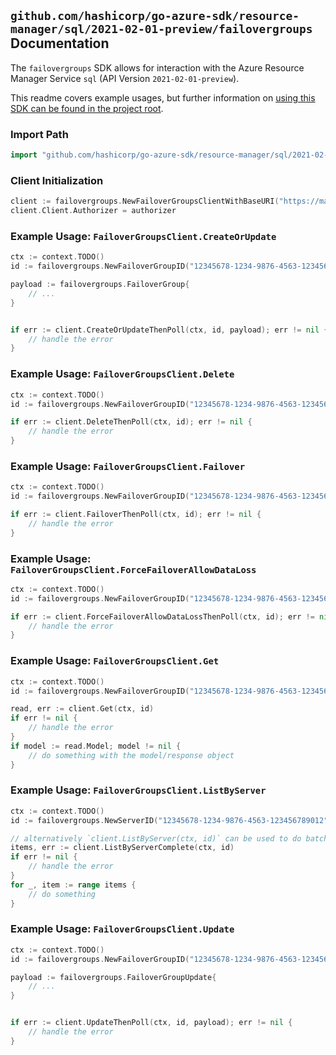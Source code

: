 
## `github.com/hashicorp/go-azure-sdk/resource-manager/sql/2021-02-01-preview/failovergroups` Documentation

The `failovergroups` SDK allows for interaction with the Azure Resource Manager Service `sql` (API Version `2021-02-01-preview`).

This readme covers example usages, but further information on [using this SDK can be found in the project root](https://github.com/hashicorp/go-azure-sdk/tree/main/docs).

### Import Path

```go
import "github.com/hashicorp/go-azure-sdk/resource-manager/sql/2021-02-01-preview/failovergroups"
```


### Client Initialization

```go
client := failovergroups.NewFailoverGroupsClientWithBaseURI("https://management.azure.com")
client.Client.Authorizer = authorizer
```


### Example Usage: `FailoverGroupsClient.CreateOrUpdate`

```go
ctx := context.TODO()
id := failovergroups.NewFailoverGroupID("12345678-1234-9876-4563-123456789012", "example-resource-group", "serverValue", "failoverGroupValue")

payload := failovergroups.FailoverGroup{
	// ...
}


if err := client.CreateOrUpdateThenPoll(ctx, id, payload); err != nil {
	// handle the error
}
```


### Example Usage: `FailoverGroupsClient.Delete`

```go
ctx := context.TODO()
id := failovergroups.NewFailoverGroupID("12345678-1234-9876-4563-123456789012", "example-resource-group", "serverValue", "failoverGroupValue")

if err := client.DeleteThenPoll(ctx, id); err != nil {
	// handle the error
}
```


### Example Usage: `FailoverGroupsClient.Failover`

```go
ctx := context.TODO()
id := failovergroups.NewFailoverGroupID("12345678-1234-9876-4563-123456789012", "example-resource-group", "serverValue", "failoverGroupValue")

if err := client.FailoverThenPoll(ctx, id); err != nil {
	// handle the error
}
```


### Example Usage: `FailoverGroupsClient.ForceFailoverAllowDataLoss`

```go
ctx := context.TODO()
id := failovergroups.NewFailoverGroupID("12345678-1234-9876-4563-123456789012", "example-resource-group", "serverValue", "failoverGroupValue")

if err := client.ForceFailoverAllowDataLossThenPoll(ctx, id); err != nil {
	// handle the error
}
```


### Example Usage: `FailoverGroupsClient.Get`

```go
ctx := context.TODO()
id := failovergroups.NewFailoverGroupID("12345678-1234-9876-4563-123456789012", "example-resource-group", "serverValue", "failoverGroupValue")

read, err := client.Get(ctx, id)
if err != nil {
	// handle the error
}
if model := read.Model; model != nil {
	// do something with the model/response object
}
```


### Example Usage: `FailoverGroupsClient.ListByServer`

```go
ctx := context.TODO()
id := failovergroups.NewServerID("12345678-1234-9876-4563-123456789012", "example-resource-group", "serverValue")

// alternatively `client.ListByServer(ctx, id)` can be used to do batched pagination
items, err := client.ListByServerComplete(ctx, id)
if err != nil {
	// handle the error
}
for _, item := range items {
	// do something
}
```


### Example Usage: `FailoverGroupsClient.Update`

```go
ctx := context.TODO()
id := failovergroups.NewFailoverGroupID("12345678-1234-9876-4563-123456789012", "example-resource-group", "serverValue", "failoverGroupValue")

payload := failovergroups.FailoverGroupUpdate{
	// ...
}


if err := client.UpdateThenPoll(ctx, id, payload); err != nil {
	// handle the error
}
```
